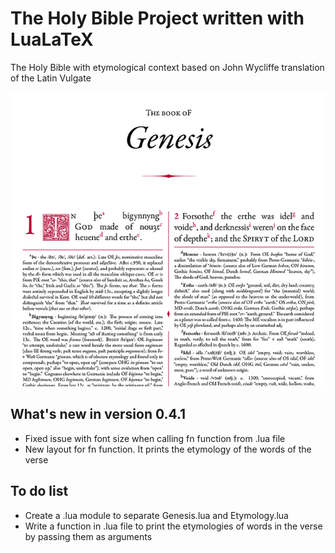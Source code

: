 # The Holy Bible Project written with LuaLaTeX
The Holy Bible with etymological context based on John Wycliffe translation of the Latin Vulgate

![Preview of what the project is going to look](/Resources/preview.jpg)

## What's new in version 0.4.1
* Fixed issue with font size when calling fn function from .lua file
* New layout for fn function. It prints the etymology of the words of the verse

## To do list
* Create a .lua module to separate Genesis.lua and Etymology.lua
* Write a function in .lua file to print the etymologies of words in the verse by passing them as arguments

